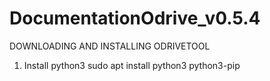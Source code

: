 # DocumentationOdrive_v0.5.4

DOWNLOADING AND INSTALLING ODRIVETOOL
1. Install python3
    sudo apt install python3 python3-pip
